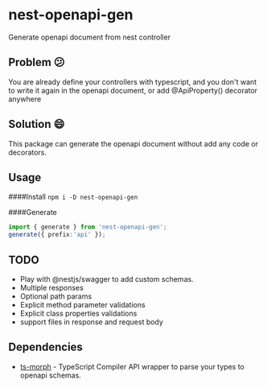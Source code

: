 # nest-openapi-gen
Generate openapi document from nest controller

## Problem 😕

You are already define your controllers with typescript, and you don't want to write it again in the openapi document, or add @ApiProperty() decorator anywhere

## Solution 😄

This package can generate the openapi document without add any code or decorators.
## Usage

####Install 
```npm i -D nest-openapi-gen```

####Generate
```typescript
import { generate } from 'nest-openapi-gen';
generate({ prefix:'api' });
```

## TODO
- Play with @nestjs/swagger to add custom schemas.
- Multiple responses
- Optional path params
- Explicit method parameter validations
- Explicit class properties validations
- support files in response and request body

## Dependencies
- [ts-morph](https://www.npmjs.com/package/ts-morph) - TypeScript Compiler API wrapper to parse your types to openapi schemas.

